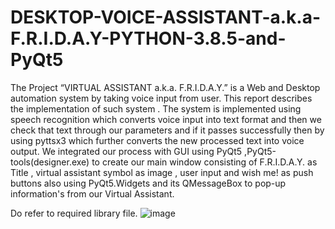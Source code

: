 # DESKTOP-VOICE-ASSISTANT-a.k.a-F.R.I.D.A.Y-PYTHON-3.8.5-and-PyQt5
The Project “VIRTUAL ASSISTANT a.k.a. F.R.I.D.A.Y.” is a Web and Desktop automation system by taking voice input from user. This report describes the implementation of such system . The system is implemented using speech recognition which converts voice input into text format and then we check that text through our parameters and if it passes successfully then by using pyttsx3 which further converts the new processed text into voice output.  We integrated our process with GUI using PyQt5 ,PyQt5-tools(designer.exe) to create  our main window consisting of  F.R.I.D.A.Y. as Title , virtual assistant symbol as image , user input and wish me! as push buttons also using PyQt5.Widgets and its QMessageBox  to pop-up information's from our Virtual Assistant.  


Do refer to required library file.
![image](https://user-images.githubusercontent.com/72186915/113398898-f47e8880-93bc-11eb-95dd-6457e9f53c0b.png)
